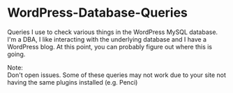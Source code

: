 # WordPress-Database-Queries
Queries I use to check various things in the WordPress MySQL database. I'm a DBA, I like interacting with the underlying database and I have a WordPress blog. At this point, you can probably figure out where this is going.

Note: <br>
Don't open issues. Some of these queries may not work due to your site not having the same plugins installed (e.g. Penci)
